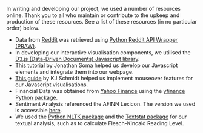 In writing and developing our project, we used a number of resources online. Thank you to all who maintain or contribute to the upkeep and production of these resources. See a list of these resources (in no particular order) below.

- Data from [Reddit](https://reddit.com/r/wallstreetbets) was retrieved using [Python Reddit API Wrapper (PRAW)](https://praw.readthedocs.io/en/stable/).
- In developing our interactive visualisation components, we utilised the [D3.js (Data-Driven Documents) Javascript library](https://d3js.org).
- [This tutorial](https://www.youtube.com/watch?v=lPr60pexvEM) by Jonathan Soma helped us develop our Javascript elements and integrate them into our webpage.
- [This guide](https://medium.com/@kj_schmidt/show-data-on-mouse-over-with-d3-js-3bf598ff8fc2) by KJ Schmidt helped us implement mouseover features for our Javascript visualisations.
- Financial Data was obtained from [Yahoo Finance](https://finance.yahoo.com) using the [yfinance Python package](https://pypi.org/project/yfinance/).
- Sentiment Analysis referenced the AFINN Lexicon. The version we used is accessible [here](https://github.com/prakritj/ds105_wsb/blob/main/AFINN_english.txt).
- We used the [Python NLTK package](https://www.nltk.org) and the [Textstat package](https://pypi.org/project/textstat/) for our textual analysis, such as to calculate Flesch-Kincaid Reading Level. 
